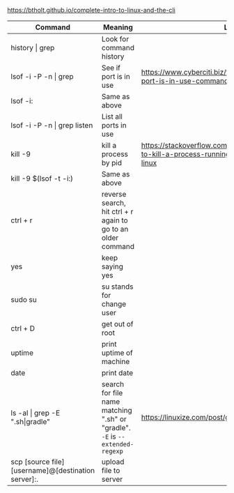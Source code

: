 https://btholt.github.io/complete-intro-to-linux-and-the-cli

| Command                                             | Meaning                                                                      | Link                                                                                                   |
| --------------------------------------------------- | ---------------------------------------------------------------------------- | ------------------------------------------------------------------------------------------------------ |
| history \| grep <string u r looking for>            | Look for command history                                                     |                                                                                                        |
| lsof -i -P -n \| grep <port>                        | See if port is in use                                                        | https://www.cyberciti.biz/faq/unix-linux-check-if-port-is-in-use-command/                              |
| lsof -i:<port>                                      | Same as above                                                                |                                                                                                        |
| lsof -i -P -n \| grep listen                        | List all ports in use                                                        |                                                                                                        |
| kill -9 <pid>                                       | kill a process by pid                                                        | https://stackoverflow.com/questions/11583562/how-to-kill-a-process-running-on-particular-port-in-linux |
| kill -9 $(lsof -t -i:<port>)                        | Same as above                                                                |                                                                                                        |
| ctrl + r                                            | reverse search, hit ctrl + r again to go to an older command                 |                                                                                                        |
| yes                                                 | keep saying yes                                                              |                                                                                                        |
| sudo su                                             | su stands for change user                                                    |                                                                                                        |
| ctrl + D                                            | get out of root                                                              |                                                                                                        |
| uptime                                              | print uptime of machine                                                      |                                                                                                        |
| date                                                | print date                                                                   |                                                                                                        |
| ls -al \| grep -E ".sh\|gradle"                     | search for file name matching ".sh" or "gradle". `-E` is `--extended-regexp` | https://linuxize.com/post/grep-multiple-patterns/                                                      |
| scp [source file] [username]@[destination server]:. | upload file to server                                                        |                                                                                                        |
